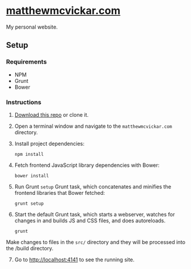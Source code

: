 # [matthewmcvickar.com](http://matthewmcvickar.com)

My personal website.

## Setup

### Requirements

- NPM
- Grunt
- Bower

### Instructions

1. [Download this repo](https://github.com/matthewmcvickar/matthewmcvickar.com/archive/master.zip) or clone it.

2. Open a terminal window and navigate to the `matthewmcvickar.com` directory.

3. Install project dependencies:

    ```
    npm install
    ```

4. Fetch frontend JavaScript library dependencies with Bower:

    ```
    bower install
    ```

5. Run Grunt `setup` Grunt task, which concatenates and minifies the frontend libraries that Bower fetched:

    ```
    grunt setup
    ```

6. Start the default Grunt task, which starts a webserver, watches for changes in and builds JS and CSS files, and does autoreloads.

    ```
    grunt
    ```

  Make changes to files in the `src/` directory and they will be processed into the /build directory.

7. Go to [http://localhost:4141](http://localhost:4141/) to see the running site.
